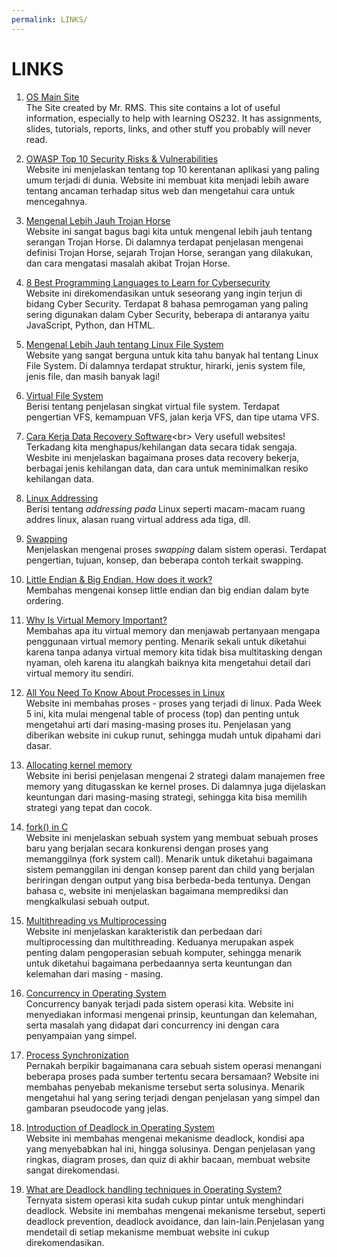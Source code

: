 ```yaml
---
permalink: LINKS/
---
```


# LINKS

1. [OS Main Site](https://os.vlsm.org/) <br>
The Site created by Mr. RMS. This site contains a lot of useful information, especially to help with learning OS232. It has assignments, slides, tutorials, reports, links, and other stuff you probably will never read.

2. [OWASP Top 10 Security Risks & Vulnerabilities](https://sucuri.net/guides/owasp-top-10-security-vulnerabilities-2020/)<br>
Website ini menjelaskan tentang top 10 kerentanan aplikasi yang paling umum terjadi di dunia. Website ini membuat kita menjadi lebih aware tentang ancaman terhadap situs web dan mengetahui cara untuk mencegahnya.

3. [Mengenal Lebih Jauh Trojan Horse](https://gudangssl.id/apa-itu-trojan-horse-dan-bahayanya/)<br>
Website ini sangat bagus bagi kita untuk mengenal lebih jauh tentang serangan Trojan Horse. Di dalamnya terdapat penjelasan mengenai definisi Trojan Horse, sejarah Trojan Horse, serangan yang dilakukan, dan cara mengatasi masalah akibat Trojan Horse.

4. [8 Best Programming Languages to Learn for Cybersecurity](https://springboard.com/blog/best-programming-language-for-cybersecurity/)<br>
Website ini direkomendasikan untuk seseorang yang ingin terjun di bidang Cyber Security. Terdapat 8 bahasa pemrogaman yang paling sering digunakan dalam Cyber Security, beberapa di antaranya yaitu JavaScript, Python, dan HTML.

5. [Mengenal Lebih Jauh tentang Linux File System](https://www.ubuntupit.com/everything-you-need-to-know-about-the-linux-file-system/)<br>
Website yang sangat berguna untuk kita tahu banyak hal tentang Linux File System. Di dalamnya terdapat struktur, hirarki, jenis system file, jenis file, dan masih banyak lagi!

6. [Virtual File System](https://www.geeksforgeeks.org/virtual-file-system/)<br>
Berisi tentang penjelasan singkat virtual file system. Terdapat pengertian VFS, kemampuan VFS, jalan kerja VFS, dan tipe utama VFS.

7. [Cara Kerja Data Recovery Software](https://www.techradar.com/news/how-data-recovery-software-works#:~:text=In%20the%20case%20of%20accidental,of%20the%20device%20in%20question.)<br>
Very usefull websites! Terkadang kita menghapus/kehilangan data secara tidak sengaja. Wesbite ini menjelaskan bagaimana proses data recovery bekerja, berbagai jenis kehilangan data, dan cara untuk meminimalkan resiko kehilangan data.

8. [Linux Addressing](https://medium.com/@navaneethrvce/linux-addressing-40b35ff4ae4a)<br>
Berisi tentang _addressing pada_ Linux seperti macam-macam ruang addres linux, alasan ruang virtual address ada tiga, dll.

9. [Swapping](https://www.javatpoint.com/swapping-in-operating-system)<br>
Menjelaskan mengenai proses _swapping_ dalam sistem operasi. Terdapat pengertian, tujuan, konsep, dan beberapa contoh terkait swapping.

10. [Little Endian & Big Endian. How does it work?](https://opensource.com/article/18/8/what-how-makefile)<br>
Membahas mengenai konsep little endian dan big endian dalam byte ordering.

11. [Why Is Virtual Memory Important?](https://www.techwalla.com/articles/why-is-virtual-memory-important)<br>
Membahas apa itu virtual memory dan menjawab pertanyaan mengapa penggunaan virtual memory penting. Menarik sekali untuk diketahui karena tanpa adanya virtual memory kita tidak bisa multitasking dengan nyaman, oleh karena itu alangkah baiknya kita mengetahui detail dari virtual memory itu sendiri.

12. [All You Need To Know About Processes in Linux](https://www.tecmint.com/linux-process-management/)<br>
Website ini membahas proses - proses yang terjadi di linux. Pada Week 5 ini, kita mulai mengenal table of process (top) dan penting untuk mengetahui arti dari masing-masing proses itu. Penjelasan yang diberikan website ini cukup runut, sehingga mudah untuk dipahami dari dasar.

13. [Allocating kernel memory](https://www.geeksforgeeks.org/operating-system-allocating-kernel-memory-buddy-system-slab-system/)<br>
Website ini berisi penjelasan mengenai 2 strategi dalam manajemen free memory yang ditugasskan ke kernel proses. Di dalamnya juga dijelaskan keuntungan dari masing-masing strategi, sehingga kita bisa memilih strategi yang tepat dan cocok.

14. [fork() in C](https://www.geeksforgeeks.org/fork-system-call/)<br>
Website ini menjelaskan sebuah system yang membuat sebuah proses baru yang berjalan secara konkurensi dengan proses yang memanggilnya (fork system call). Menarik untuk diketahui bagaimana sistem pemanggilan ini dengan konsep parent dan child yang berjalan beriringan dengan output yang bisa berbeda-beda tentunya. Dengan bahasa c,  website ini menjelaskan bagaimana memprediksi dan mengkalkulasi sebuah output.

15. [Multithreading vs Multiprocessing](https://www.guru99.com/difference-between-multiprocessing-and-multithreading.html)<br>
Website ini menjelaskan karakteristik dan perbedaan dari multiprocessing dan multithreading. Keduanya merupakan aspek penting dalam pengoperasian sebuah komputer, sehingga menarik untuk diketahui bagaimana perbedaannya serta keuntungan dan kelemahan dari masing - masing.

16. [Concurrency in Operating System](https://www.geeksforgeeks.org/concurrency-in-operating-system/)<br>
Concurrency banyak terjadi pada sistem operasi kita. Website ini menyediakan informasi mengenai prinsip, keuntungan dan kelemahan, serta masalah yang didapat dari concurrency ini dengan cara penyampaian yang simpel.

17. [Process Synchronization](https://www.studytonight.com/operating-system/process-synchronization)<br>
Pernakah berpikir bagaimanana cara sebuah sistem operasi menangani beberapa proses pada sumber tertentu secara bersamaan? Website ini membahas penyebab mekanisme tersebut serta solusinya. Menarik mengetahui hal yang sering terjadi dengan penjelasan yang simpel dan gambaran pseudocode yang jelas.

18. [Introduction of Deadlock in Operating System](https://www.geeksforgeeks.org/introduction-of-deadlock-in-operating-system/)<br>
Website ini membahas mengenai mekanisme deadlock, kondisi apa yang menyebabkan hal ini, hingga solusinya. Dengan penjelasan yang ringkas, diagram proses, dan quiz di akhir bacaan, membuat website sangat direkomendasi.

19. [What are Deadlock handling techniques in Operating System?](https://afteracademy.com/blog/what-are-deadlock-handling-techniques-in-operating-system)<br>
Ternyata sistem operasi kita sudah cukup pintar untuk menghindari deadlock. Website ini membahas mengenai mekanisme tersebut, seperti deadlock prevention, deadlock avoidance, dan lain-lain.Penjelasan yang mendetail di setiap mekanisme membuat website ini cukup direkomendasikan.

